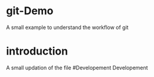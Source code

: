 # git-Demo
A small example to understand the workflow of git
# introduction
A small updation of the file
#Developement
Developement 
